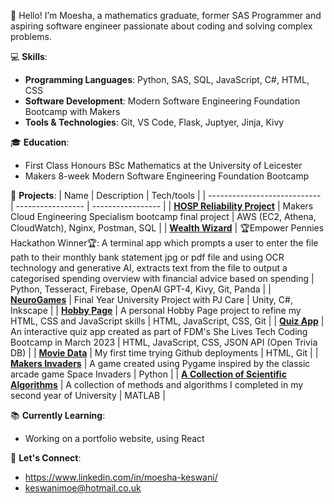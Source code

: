 <!--
**keswanimoe/keswanimoe** is a ✨ _special_ ✨ repository because its `README.md` (this file) appears on your GitHub profile.

Here are some ideas to get you started:

- 🔭 I’m currently working on ...
- 🌱 I’m currently learning ...
- 👯 I’m looking to collaborate on ...
- 🤔 I’m looking for help with ...
- 💬 Ask me about ...
- 📫 How to reach me: ...
- 😄 Pronouns: ...
- ⚡ Fun fact: ...
-->

👋 Hello! I’m Moesha, a mathematics graduate, former SAS Programmer and aspiring software engineer passionate about coding and solving complex problems.

💻 **Skills**:
- **Programming Languages**: Python, SAS, SQL, JavaScript, C#, HTML, CSS
- **Software Development**: Modern Software Engineering Foundation Bootcamp with Makers
- **Tools & Technologies**: Git, VS Code, Flask, Juptyer, Jinja, Kivy

🎓 **Education**:
- First Class Honours BSc Mathematics at the University of Leicester
- Makers 8-week Modern Software Engineering Foundation Bootcamp
  
🚀 **Projects**:
| Name                         | Description       | Tech/tools        |
| ---------------------------- | ----------------- | ----------------- |
| [**HOSP Reliability Project**](https://www.youtube.com/watch?v=hBR_kHngVb4) | Makers Cloud Engineering Specialism bootcamp final project | AWS (EC2, Athena, CloudWatch), Nginx, Postman, SQL |
| [**Wealth Wizard**](https://github.com/fechachris4/downloading-money)            | 🏆Empower Pennies Hackathon Winner🏆: A terminal app which prompts a user to enter the file path to their monthly bank statement jpg or pdf file and using OCR technology and generative AI, extracts text from the file to output a categorised spending overview with financial advice based on spending | Python, Tesseract, Firebase, OpenAI GPT-4, Kivy, Git, Panda             |
| [**NeuroGames**](https://github.com/keswanimoe/NeuroGames) | Final Year University Project with PJ Care  | Unity, C#, Inkscape |
| [**Hobby Page**](https://github.com/keswanimoe/Hobby-Page) | A personal Hobby Page project to refine my HTML, CSS and JavaScript skills  | HTML, JavaScript, CSS, Git |
| [**Quiz App**](https://github.com/keswanimoe/quiz-app) | An interactive quiz app created as part of FDM's She Lives Tech Coding Bootcamp in March 2023  | HTML, JavaScript, CSS, JSON API (Open Trivia DB) |
| [**Movie Data**](https://github.com/keswanimoe/Movie-Data/) | My first time trying Github deployments | HTML, Git |
| [**Makers Invaders**](https://github.com/keswanimoe/makers_invaders) | A game created using Pygame inspired by the classic arcade game Space Invaders | Python |
| [**A Collection of Scientific Algorithms**](https://github.com/keswanimoe/scientific-computing) | A collection of methods and algorithms I completed in my second year of University | MATLAB |


📚 **Currently Learning**:
- Working on a portfolio website, using React

💬 **Let's Connect**:
- https://www.linkedin.com/in/moesha-keswani/
- keswanimoe@hotmail.co.uk


